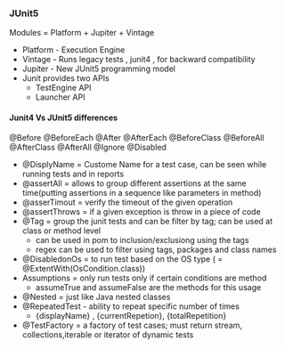 ### JUnit5
Modules = Platform + Jupiter + Vintage
- Platform - Execution Engine
- Vintage - Runs legacy tests , junit4 , for backward compatibility
- Jupiter - New JUnit5 programming model
- Junit provides two APIs
	-	TestEngine API
	-	Launcher API

#### Junit4 Vs JUnit5 differences
@Before			@BeforeEach
@After			@AfterEach
@BeforeClass	@BeforeAll
@AfterClass		@AfterAll
@Ignore			@Disabled


-	@DisplyName = Custome Name for a test case, can be seen while running tests and in reports	
-	@assertAll = allows to group different assertions at the same time(putting assertions in a sequence like parameters in method)
- 	@asserTimout = verify the timeout of the given operation
-	@assertThrows =	if a given exception is throw in a piece of code
-	@Tag = group the junit tests and can be filter by tag; can be used at class or method level
	-	can be used in pom to inclusion/exclusiong using the tags
	-	regex can be used to filter using tags, packages and class names
-	@DisabledonOs = to run test based on the OS type ( = @ExtentWith(OsCondition.class))
- 	Assumptions = only run tests only if certain conditions are method
	-	assumeTrue and assumeFalse are the methods for this usage
-	@Nested = just like Java nested classes
-	@RepeatedTest - ability to repeat specific number of times
	-	{displayName} ,	{currentRepetion}, 	{totalRepetition}
-	@TestFactory = a factory of test cases; must return stream, collections,iterable or iterator of dynamic tests